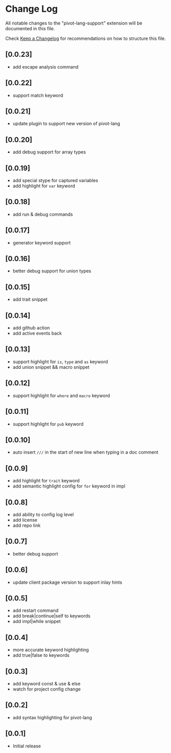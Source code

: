 # Change Log

All notable changes to the "pivot-lang-support" extension will be documented in this file.

Check [Keep a Changelog](http://keepachangelog.com/) for recommendations on how to structure this file.

## [0.0.23]

- add escape analysis command

## [0.0.22]

- support match keyword

## [0.0.21]

- update plugin to support new version of pivot-lang

## [0.0.20]

- add debug support for array types

## [0.0.19]

- add special stype for captured variables
- add highlight for `var` keyword

## [0.0.18]

- add run & debug commands

## [0.0.17]

- generator keyword support

## [0.0.16]

- better debug support for union types

## [0.0.15]

- add trait snippet

## [0.0.14]

- add github action
- add active events back

## [0.0.13]

- support highlight for `is`, `type` and `as` keyword
- add union snippet && macro snippet

## [0.0.12]

- support highlight for `where` and `macro` keyword

## [0.0.11]

- support highlight for `pub` keyword

## [0.0.10]

- auto insert `///` in the start of new line when typing in a doc comment

## [0.0.9]

- add highlight for `trait` keyword
- add semantic highlight config for `for` keyword in impl

## [0.0.8]

- add ability to config log level
- add license
- add repo link

## [0.0.7]

- better debug support

## [0.0.6]

- update client package version to support inlay hints

## [0.0.5]

- add restart command
- add break|continue|self to keywords
- add impl|while snippet

## [0.0.4]

- more accurate keyword highlighting
- add true|false to keywords

## [0.0.3]

- add keyword const & use & else
- watch for project config change

## [0.0.2]

- add syntax highlighting for pivot-lang

## [0.0.1]

- Initial release
